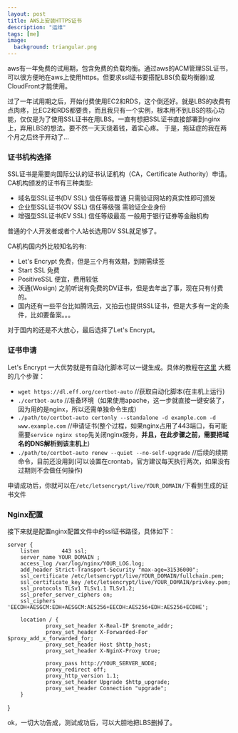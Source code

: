 ```yaml
---
layout: post
title: AWS上安装HTTPS证书
description: "运维"
tags: [me]
image:
  background: triangular.png
---
```


aws有一年免费的试用期，包含免费的负载均衡。通过aws的ACM管理SSL证书，可以很方便地在aws上使用https。但要求ssl证书要搭配LBS(负载均衡器)或CloudFront才能使用。

过了一年试用期之后，开始付费使用EC2和RDS，这个倒还好。就是LBS的收费有点肉疼，比EC2和RDS都要贵，而且我只有一个实例，根本用不到LBS的核心功能，仅仅是为了使用SSL证书在用LBS。一直有想把SSL证书直接部署到nginx上，弃用LBS的想法。要不然一天天烧着钱，着实心疼。
于是，拖延症的我在两个月之后终于开动了...

### 证书机构选择

SSL证书是需要向国际公认的证书认证机构（CA，Certificate Authority）申请。CA机构颁发的证书有三种类型:
-  域名型SSL证书(DV SSL) 信任等级普通 只需验证网站的真实性即可颁发
-  企业型SSL证书(OV SSL) 信任等级强 需验证企业身份
-  增强型SSL证书(EV SSL) 信任等级最高 一般用于银行证券等金融机构

普通的个人开发者或者个人站长选用DV SSL就足够了。

CA机构国内外比较知名的有:
- Let's Encrypt 免费，但是三个月有效期，到期需续签
- Start SSL 免费
- PositiveSSL 便宜，费用较低
- 沃通(Wosign) 之前听说有免费的DV证书，但是去年出了事，现在只有付费的。
- 国内还有一些平台比如腾讯云，又拍云也提供SSL证书，但是大多有一定的条件，比如要备案。。。

对于国内的还是不大放心，最后选择了Let's Encrypt。

### 证书申请

Let's Encrypt 一大优势就是有自动化脚本可以一键生成。具体的教程在[这里](https://certbot.eff.org/#pip-nginx)
大概的几个步骤：
- `wget https://dl.eff.org/certbot-auto` //获取自动化脚本(在主机上运行)
- `./certbot-auto` //准备环境（如果使用apache，这一步就直接一键安装了，因为用的是nginx，所以还需单独命令生成）
-  `./path/to/certbot-auto certonly --standalone -d example.com -d www.example.com` //申请证书(整个过程，如果nginx占用了443端口，有可能需要`service nginx stop`先关闭nginx服务，**并且，在此步骤之前，需要把域名的DNS解析到该主机上**)
-  `./path/to/certbot-auto renew --quiet --no-self-upgrade` //后续的续期命令，目前还没用到(可以设置在crontab，官方建议每天执行两次，如果没有过期则不会做任何操作)

申请成功后，你就可以在`/etc/letsencrypt/live/YOUR_DOMAIN/`下看到生成的证书文件

### Nginx配置

接下来就是配置nginx配置文件中的ssl证书路径，具体如下：



    server {
        listen       443 ssl;
        server_name YOUR_DOMAIN ;
        access_log /var/log/nginx/YOUR_LOG.log;
        add_header Strict-Transport-Security "max-age=31536000";
        ssl_certificate /etc/letsencrypt/live/YOUR_DOMAIN/fullchain.pem;
        ssl_certificate_key /etc/letsencrypt/live/YOUR_DOMAIN/privkey.pem;
        ssl_protocols TLSv1 TLSv1.1 TLSv1.2;
        ssl_prefer_server_ciphers on;
        ssl_ciphers 'EECDH+AESGCM:EDH+AESGCM:AES256+EECDH:AES256+EDH:AES256+ECDHE';

        location / {
                proxy_set_header X-Real-IP $remote_addr;
                proxy_set_header X-Forwarded-For $proxy_add_x_forwarded_for;
                proxy_set_header Host $http_host;
                proxy_set_header X-NginX-Proxy true;

                proxy_pass http://YOUR_SERVER_NODE;
                proxy_redirect off;
                proxy_http_version 1.1;
                proxy_set_header Upgrade $http_upgrade;
                proxy_set_header Connection "upgrade";
        }
}


ok，一切大功告成，测试成功后，可以大胆地把LBS删掉了。
